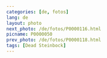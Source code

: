 ```yaml
---
categories: [de, fotos]
lang: de
layout: photo
next_photo: /de/fotos/P0000116.html
picname: P0000050
prev_photo: /de/fotos/P0000118.html
tags: [Dead Steinbock]
---
```

